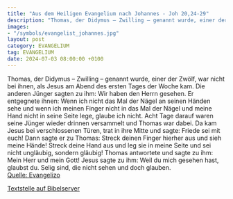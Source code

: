 ```yaml
---
title: "Aus dem Heiligen Evangelium nach Johannes - Joh 20,24-29"
description: "Thomas, der Didymus – Zwilling – genannt wurde, einer der Zwölf, war nicht bei ihnen, als Jesus am Abend des ersten Tages der Woche kam. Die anderen Jünger sagten zu ihm: Wir haben den Herrn gesehen. Er entgegnete ihnen: Wenn ich nicht das Mal der Nägel an seinen Händen sehe und ...."
images:
- "/symbols/evangelist_johannes.jpg"
layout: post
category: EVANGELIUM
tag: EVANGELIUM
date: 2024-07-03 08:00:00 +0100
---
```

Thomas, der Didymus – Zwilling – genannt wurde, einer der Zwölf, war nicht bei ihnen, als Jesus am Abend des ersten Tages der Woche kam.
Die anderen Jünger sagten zu ihm: Wir haben den Herrn gesehen. Er entgegnete ihnen: Wenn ich nicht das Mal der Nägel an seinen Händen sehe und wenn ich meinen Finger nicht in das Mal der Nägel und meine Hand nicht in seine Seite lege, glaube ich nicht.<!--more-->
Acht Tage darauf waren seine Jünger wieder drinnen versammelt und Thomas war dabei. Da kam Jesus bei verschlossenen Türen, trat in ihre Mitte und sagte: Friede sei mit euch!
Dann sagte er zu Thomas: Streck deinen Finger hierher aus und sieh meine Hände! Streck deine Hand aus und leg sie in meine Seite und sei nicht ungläubig, sondern gläubig!
Thomas antwortete und sagte zu ihm: Mein Herr und mein Gott!
Jesus sagte zu ihm: Weil du mich gesehen hast, glaubst du. Selig sind, die nicht sehen und doch glauben.<br>
[Quelle: Evangelizo](https://evangeliumtagfuertag.org/DE/gospel)

[Textstelle auf Bibelserver](https://www.bibleserver.com/EU/Johannes20,24-29)
